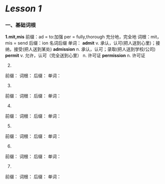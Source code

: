 # *Lesson 1* 



### 一、基础词根

**1.mit,mis**
前缀：ad = to:加强 per = fully,thorough 充分地，完全地
词根：mit，mis = send
后缀：ion 名词后缀
单词：
    	**admit** v. 承认，认可(把人送到心里)；接纳，接受(把人送到某处)
    	**admission** n.  承认，认可；录取(把人送到学校/公司)
    	**permit** v. 允许，认可（完全送到心里） n. 许可证
    	**permission** n. 许可证
    

2.
前缀：
词根：
后缀：
单词：

3.
前缀：
词根：
后缀：
单词：

4.
前缀：
词根：
后缀：
单词：


5.
前缀：
词根：
后缀：
单词：


6.
前缀：
词根：
后缀：
单词：


7.
前缀：
词根：
后缀：
单词：
